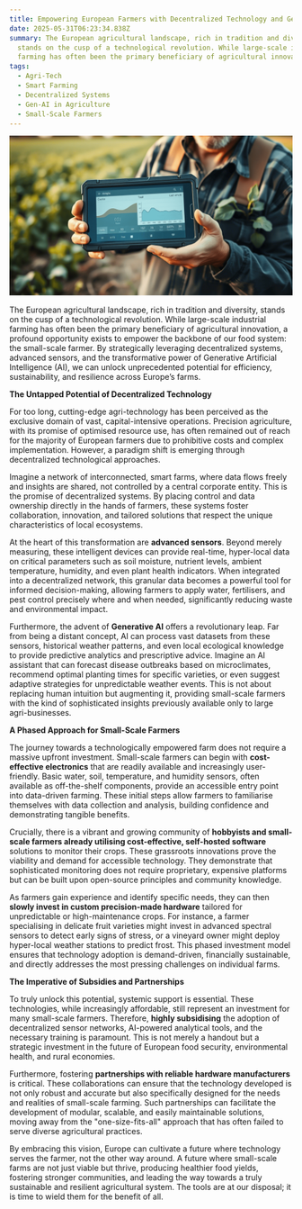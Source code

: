 ```yaml
---
title: Empowering European Farmers with Decentralized Technology and Gen-AI
date: 2025-05-31T06:23:34.838Z
summary: The European agricultural landscape, rich in tradition and diversity,
  stands on the cusp of a technological revolution. While large-scale industrial
  farming has often been the primary beneficiary of agricultural innovation
tags:
  - Agri-Tech
  - Smart Farming
  - Decentralized Systems
  - Gen-AI in Agriculture
  - Small-Scale Farmers
---
```

![](/src/assets/img/small-farmer-using-technology.png)

The European agricultural landscape, rich in tradition and diversity, stands on the cusp of a technological revolution. While large-scale industrial farming has often been the primary beneficiary of agricultural innovation, a profound opportunity exists to empower the backbone of our food system: the small-scale farmer. By strategically leveraging decentralized systems, advanced sensors, and the transformative power of Generative Artificial Intelligence (AI), we can unlock unprecedented potential for efficiency, sustainability, and resilience across Europe’s farms.

**The Untapped Potential of Decentralized Technology**

For too long, cutting-edge agri-technology has been perceived as the exclusive domain of vast, capital-intensive operations. Precision agriculture, with its promise of optimised resource use, has often remained out of reach for the majority of European farmers due to prohibitive costs and complex implementation. However, a paradigm shift is emerging through decentralized technological approaches.

Imagine a network of interconnected, smart farms, where data flows freely and insights are shared, not controlled by a central corporate entity. This is the promise of decentralized systems. By placing control and data ownership directly in the hands of farmers, these systems foster collaboration, innovation, and tailored solutions that respect the unique characteristics of local ecosystems.

At the heart of this transformation are **advanced sensors**. Beyond merely measuring, these intelligent devices can provide real-time, hyper-local data on critical parameters such as soil moisture, nutrient levels, ambient temperature, humidity, and even plant health indicators. When integrated into a decentralized network, this granular data becomes a powerful tool for informed decision-making, allowing farmers to apply water, fertilisers, and pest control precisely where and when needed, significantly reducing waste and environmental impact.

Furthermore, the advent of **Generative AI** offers a revolutionary leap. Far from being a distant concept, AI can process vast datasets from these sensors, historical weather patterns, and even local ecological knowledge to provide predictive analytics and prescriptive advice. Imagine an AI assistant that can forecast disease outbreaks based on microclimates, recommend optimal planting times for specific varieties, or even suggest adaptive strategies for unpredictable weather events. This is not about replacing human intuition but augmenting it, providing small-scale farmers with the kind of sophisticated insights previously available only to large agri-businesses.

**A Phased Approach for Small-Scale Farmers**

The journey towards a technologically empowered farm does not require a massive upfront investment. Small-scale farmers can begin with **cost-effective electronics** that are readily available and increasingly user-friendly. Basic water, soil, temperature, and humidity sensors, often available as off-the-shelf components, provide an accessible entry point into data-driven farming. These initial steps allow farmers to familiarise themselves with data collection and analysis, building confidence and demonstrating tangible benefits.

Crucially, there is a vibrant and growing community of **hobbyists and small-scale farmers already utilising cost-effective, self-hosted software** solutions to monitor their crops. These grassroots innovations prove the viability and demand for accessible technology. They demonstrate that sophisticated monitoring does not require proprietary, expensive platforms but can be built upon open-source principles and community knowledge.

As farmers gain experience and identify specific needs, they can then **slowly invest in custom precision-made hardware** tailored for unpredictable or high-maintenance crops. For instance, a farmer specialising in delicate fruit varieties might invest in advanced spectral sensors to detect early signs of stress, or a vineyard owner might deploy hyper-local weather stations to predict frost. This phased investment model ensures that technology adoption is demand-driven, financially sustainable, and directly addresses the most pressing challenges on individual farms.

**The Imperative of Subsidies and Partnerships**

To truly unlock this potential, systemic support is essential. These technologies, while increasingly affordable, still represent an investment for many small-scale farmers. Therefore, **highly subsidising** the adoption of decentralized sensor networks, AI-powered analytical tools, and the necessary training is paramount. This is not merely a handout but a strategic investment in the future of European food security, environmental health, and rural economies.

Furthermore, fostering **partnerships with reliable hardware manufacturers** is critical. These collaborations can ensure that the technology developed is not only robust and accurate but also specifically designed for the needs and realities of small-scale farming. Such partnerships can facilitate the development of modular, scalable, and easily maintainable solutions, moving away from the "one-size-fits-all" approach that has often failed to serve diverse agricultural practices.

By embracing this vision, Europe can cultivate a future where technology serves the farmer, not the other way around. A future where small-scale farms are not just viable but thrive, producing healthier food yields, fostering stronger communities, and leading the way towards a truly sustainable and resilient agricultural system. The tools are at our disposal; it is time to wield them for the benefit of all.